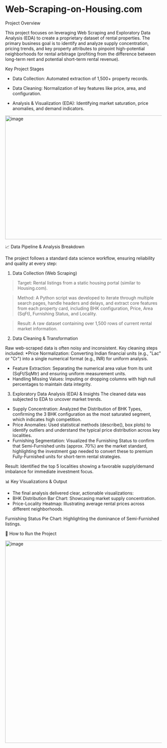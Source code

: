 # Web-Scraping-on-Housing.com
Project Overview

This project focuses on leveraging Web Scraping and Exploratory Data Analysis (EDA) to create a proprietary dataset of rental properties. The primary business goal is to identify and analyze supply concentration, pricing trends, and key property attributes to pinpoint high-potential neighborhoods for rental arbitrage (profiting from the difference between long-term rent and potential short-term rental revenue).

Key Project Stages

* Data Collection: Automated extraction of 1,500+ property records.

* Data Cleaning: Normalization of key features like price, area, and configuration.

* Analysis & Visualization (EDA): Identifying market saturation, price anomalies, and demand indicators.


<img width="990" height="397" alt="image" src="https://github.com/user-attachments/assets/9754c8e1-7fc1-4e38-a8ea-6a49b822a86e" />


📈 Data Pipeline & Analysis Breakdown

The project follows a standard data science workflow, ensuring reliability and quality at every step:

1. Data Collection (Web Scraping)

> Target: Rental listings from a static housing portal (similar to Housing.com).

> Method: A Python script was developed to iterate through multiple search pages, handle headers and delays, and extract core features from each property card, including BHK configuration, Price, Area (SqFt), Furnishing Status, and Locality.

> Result: A raw dataset containing over 1,500 rows of current rental market information.

2. Data Cleaning & Transformation

Raw web-scraped data is often noisy and inconsistent. Key cleaning steps included:
*Price Normalization: Converting Indian financial units (e.g., "Lac" or "Cr") into a single numerical format (e.g., INR) for uniform analysis.
* Feature Extraction: Separating the numerical area value from its unit (SqFt/SqMtr) and ensuring uniform measurement units.
* Handling Missing Values: Imputing or dropping columns with high null percentages to maintain data integrity.

3. Exploratory Data Analysis (EDA) & Insights
The cleaned data was subjected to EDA to uncover market trends.
* Supply Concentration: Analyzed the Distribution of BHK Types, confirming the 3 BHK configuration as the most saturated segment, which indicates high competition.
* Price Anomalies: Used statistical methods (describe(), box plots) to identify outliers and understand the typical price distribution across key localities.
* Furnishing Segmentation: Visualized the Furnishing Status to confirm that Semi-Furnished units (approx. 70%) are the market standard, highlighting the investment gap needed to convert these to premium Fully-Furnished units for short-term rental strategies.

Result: Identified the top 5 localities showing a favorable supply/demand imbalance for immediate investment focus.

📊 Key Visualizations & Output

* The final analysis delivered clear, actionable visualizations:
* BHK Distribution Bar Chart: Showcasing market supply concentration.
* Price-Locality Heatmap: Illustrating average rental prices across different neighborhoods.

Furnishing Status Pie Chart: Highlighting the dominance of Semi-Furnished listings.

🚀 How to Run the Project

<img width="983" height="649" alt="image" src="https://github.com/user-attachments/assets/863f0372-8471-40d0-8c69-87405fe04613" />

